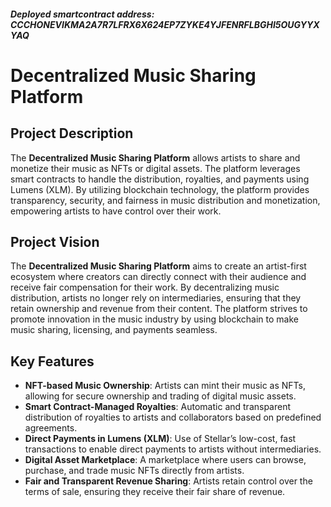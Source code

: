 ##### Deployed smartcontract address: CCCHONEVIKMA2A7R7LFRX6X624EP7ZYKE4YJFENRFLBGHI5OUGYYXYAQ

# Decentralized Music Sharing Platform

## Project Description
The **Decentralized Music Sharing Platform** allows artists to share and monetize their music as NFTs or digital assets. The platform leverages smart contracts to handle the distribution, royalties, and payments using Lumens (XLM). By utilizing blockchain technology, the platform provides transparency, security, and fairness in music distribution and monetization, empowering artists to have control over their work.

## Project Vision
The **Decentralized Music Sharing Platform** aims to create an artist-first ecosystem where creators can directly connect with their audience and receive fair compensation for their work. By decentralizing music distribution, artists no longer rely on intermediaries, ensuring that they retain ownership and revenue from their content. The platform strives to promote innovation in the music industry by using blockchain to make music sharing, licensing, and payments seamless.

## Key Features
- **NFT-based Music Ownership**: Artists can mint their music as NFTs, allowing for secure ownership and trading of digital music assets.
- **Smart Contract-Managed Royalties**: Automatic and transparent distribution of royalties to artists and collaborators based on predefined agreements.
- **Direct Payments in Lumens (XLM)**: Use of Stellar’s low-cost, fast transactions to enable direct payments to artists without intermediaries.
- **Digital Asset Marketplace**: A marketplace where users can browse, purchase, and trade music NFTs directly from artists.
- **Fair and Transparent Revenue Sharing**: Artists retain control over the terms of sale, ensuring they receive their fair share of revenue.

